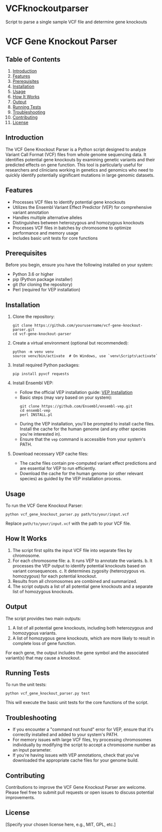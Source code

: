 # VCFknockoutparser
Script to parse a single sample VCF file and determine gene knockouts 
# VCF Gene Knockout Parser

## Table of Contents
1. [Introduction](#introduction)
2. [Features](#features)
3. [Prerequisites](#prerequisites)
4. [Installation](#installation)
5. [Usage](#usage)
6. [How It Works](#how-it-works)
7. [Output](#output)
8. [Running Tests](#running-tests)
9. [Troubleshooting](#troubleshooting)
10. [Contributing](#contributing)
11. [License](#license)

## Introduction

The VCF Gene Knockout Parser is a Python script designed to analyze Variant Call Format (VCF) files from whole genome sequencing data. It identifies potential gene knockouts by examining genetic variants and their predicted effects on gene function. This tool is particularly useful for researchers and clinicians working in genetics and genomics who need to quickly identify potentially significant mutations in large genomic datasets.

## Features

- Processes VCF files to identify potential gene knockouts
- Utilizes the Ensembl Variant Effect Predictor (VEP) for comprehensive variant annotation
- Handles multiple alternative alleles
- Distinguishes between heterozygous and homozygous knockouts
- Processes VCF files in batches by chromosome to optimize performance and memory usage
- Includes basic unit tests for core functions

## Prerequisites

Before you begin, ensure you have the following installed on your system:

- Python 3.6 or higher
- pip (Python package installer)
- git (for cloning the repository)
- Perl (required for VEP installation)

## Installation

1. Clone the repository:
   ```
   git clone https://github.com/yourusername/vcf-gene-knockout-parser.git
   cd vcf-gene-knockout-parser
   ```

2. Create a virtual environment (optional but recommended):
   ```
   python -m venv venv
   source venv/bin/activate  # On Windows, use `venv\Scripts\activate`
   ```

3. Install required Python packages:
   ```
   pip install pyvcf requests
   ```

4. Install Ensembl VEP:
   - Follow the official VEP installation guide: [VEP Installation](https://www.ensembl.org/info/docs/tools/vep/script/vep_download.html)
   - Basic steps (may vary based on your system):
     ```
     git clone https://github.com/Ensembl/ensembl-vep.git
     cd ensembl-vep
     perl INSTALL.pl
     ```
   - During the VEP installation, you'll be prompted to install cache files. Install the cache for the human genome (and any other species you're interested in).
   - Ensure that the `vep` command is accessible from your system's PATH.

5. Download necessary VEP cache files:
   - The cache files contain pre-computed variant effect predictions and are essential for VEP to run efficiently.
   - Download the cache for the human genome (or other relevant species) as guided by the VEP installation process.

## Usage

To run the VCF Gene Knockout Parser:

```
python vcf_gene_knockout_parser.py path/to/your/input.vcf
```

Replace `path/to/your/input.vcf` with the path to your VCF file.

## How It Works

1. The script first splits the input VCF file into separate files by chromosome.
2. For each chromosome file:
   a. It runs VEP to annotate the variants.
   b. It processes the VEP output to identify potential knockouts based on variant consequences.
   c. It determines zygosity (heterozygous vs. homozygous) for each potential knockout.
3. Results from all chromosomes are combined and summarized.
4. The script outputs a list of all potential gene knockouts and a separate list of homozygous knockouts.

## Output

The script provides two main outputs:

1. A list of all potential gene knockouts, including both heterozygous and homozygous variants.
2. A list of homozygous gene knockouts, which are more likely to result in complete loss of gene function.

For each gene, the output includes the gene symbol and the associated variant(s) that may cause a knockout.

## Running Tests

To run the unit tests:

```
python vcf_gene_knockout_parser.py test
```

This will execute the basic unit tests for the core functions of the script.

## Troubleshooting

- If you encounter a "command not found" error for VEP, ensure that it's correctly installed and added to your system's PATH.
- For memory issues with large VCF files, try processing chromosomes individually by modifying the script to accept a chromosome number as an input parameter.
- If you're having issues with VEP annotations, check that you've downloaded the appropriate cache files for your genome build.

## Contributing

Contributions to improve the VCF Gene Knockout Parser are welcome. Please feel free to submit pull requests or open issues to discuss potential improvements.

## License

[Specify your chosen license here, e.g., MIT, GPL, etc.]
